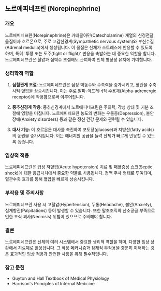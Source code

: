 

## 노르에피네프린 (Norepinephrine)

### 개요
노르에피네프린(Norepinephrine)은 카테콜아민(Catecholamine) 계열의 신경전달물질이자 호르몬으로, 주로 교감신경계(Sympathetic nervous system)와 부신수질(Adrenal medulla)에서 생성됩니다. 이 물질은 신체가 스트레스에 반응할 수 있도록 하며, 특히 '투쟁 또는 도주(fight or flight)' 반응을 촉발하는 데 중요한 역할을 합니다. 노르에피네프린은 혈압과 심박수 조절에도 관여하여 인체 항상성 유지에 기여합니다.

### 생리학적 역할
1. **심혈관계 조절**: 노르에피네프린은 심장 박동수와 수축력을 증가시키고, 혈관을 수축시켜 혈압을 상승시킵니다. 이는 주로 알파-아드레너직 수용체(Alpha-adrenergic receptor)에 작용함으로써 이루어집니다.

2. **중추신경계 작용**: 중추신경계에서 노르에피네프린은 주의력, 각성 상태 및 기분 조절에 영향을 미칩니다. 노르에피네프린 농도의 변화는 우울증(Depression), 불안장애(Anxiety disorders) 등과 같은 정신 건강 문제와 관련될 수 있습니다.

3. **대사 기능**: 이 호르몬은 대사를 촉진하여 포도당(glucose)과 지방산(fatty acids)의 동원을 증가시킵니다. 이는 에너지원 공급을 늘려 신체가 빠르게 반응할 수 있도록 돕습니다.

### 임상적 적용
노르에피네프린은 급성 저혈압(Acute hypotension) 치료 및 패혈증성 쇼크(Septic shock)에 대한 응급처치에서 중요한 약물로 사용됩니다. 정맥 주사 형태로 투여되며, 혈관수축 효과를 통해 혈압을 빠르게 상승시킵니다.

### 부작용 및 주의사항
노르에피네프린 사용 시 고혈압(Hypertension), 두통(Headache), 불안(Anxiety), 심계항진(Palpitations) 등이 발생할 수 있습니다. 또한 말초조직의 산소공급 부족으로 인한 조직 괴사(Necrosis) 위험이 있으므로 주의해야 합니다.

### 결론
노르에피네프린은 신체의 여러 시스템에서 중요한 생리적 역할을 하며, 다양한 임상 상황에서 치료제로 활용됩니다. 그 작용 메커니즘과 잠재적 부작용을 충분히 이해하는 것은 효과적인 임상 적용과 안전한 사용을 위해 필수적입니다.

### 참고 문헌
- Guyton and Hall Textbook of Medical Physiology
- Harrison's Principles of Internal Medicine

